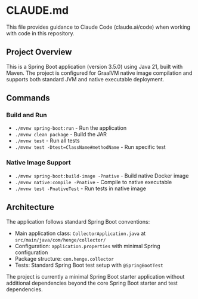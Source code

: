 # CLAUDE.md

This file provides guidance to Claude Code (claude.ai/code) when working with code in this repository.

## Project Overview

This is a Spring Boot application (version 3.5.0) using Java 21, built with Maven. The project is configured for GraalVM native image compilation and supports both standard JVM and native executable deployment.

## Commands

### Build and Run
- `./mvnw spring-boot:run` - Run the application
- `./mvnw clean package` - Build the JAR
- `./mvnw test` - Run all tests
- `./mvnw test -Dtest=ClassName#methodName` - Run specific test

### Native Image Support
- `./mvnw spring-boot:build-image -Pnative` - Build native Docker image
- `./mvnw native:compile -Pnative` - Compile to native executable
- `./mvnw test -PnativeTest` - Run tests in native image

## Architecture

The application follows standard Spring Boot conventions:
- Main application class: `CollectorApplication.java` at `src/main/java/com/henge/collector/`
- Configuration: `application.properties` with minimal Spring configuration
- Package structure: `com.henge.collector`
- Tests: Standard Spring Boot test setup with `@SpringBootTest`

The project is currently a minimal Spring Boot starter application without additional dependencies beyond the core Spring Boot starter and test dependencies.
